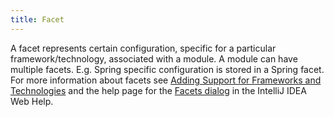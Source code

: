 ```yaml
---
title: Facet
---
```


A facet represents certain configuration, specific for a particular framework/technology, associated with a module. 
A module can have multiple facets. E.g. Spring specific configuration is stored in a Spring facet.
For more information about facets see [Adding Support for Frameworks and Technologies](https://www.jetbrains.com/help/idea/adding-support-for-frameworks-and-technologies.html#facets) and the help page for the [Facets dialog](https://www.jetbrains.com/help/idea/facets.html) in the IntelliJ IDEA Web Help.
